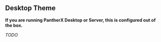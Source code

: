 ---
---

## Desktop Theme

**If you are running PantherX Desktop or Server, this is configured out of the box.**

_TODO_
